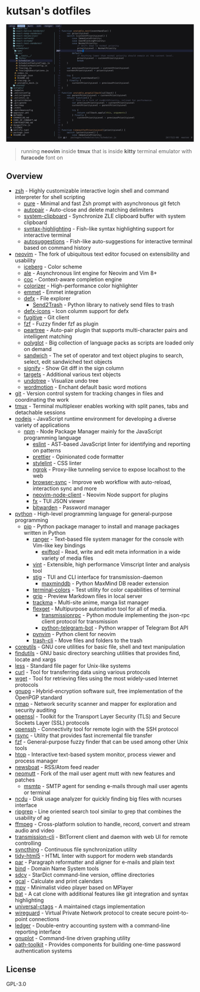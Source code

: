 # kutsan's dotfiles

![screenshot](./.github/screenshot.png?raw=true)

> running **neovim** inside **tmux** that is inside **kitty** terminal emulator with **furacode** font on

## Overview

- [zsh](https://github.com/zsh-users/zsh) - Highly customizable interactive login shell and command interpreter for shell scripting
	- [pure](https://github.com/sindresorhus/pure) - Minimal and fast Zsh prompt with asynchronous git fetch
	- [autopair](https://github.com/hlissner/zsh-autopair) - Auto-close and delete matching delimiters
	- [system-clipboard](https://github.com/kutsan/zsh-system-clipboard) - Synchronize ZLE clipboard buffer with system clipboard
	- [syntax-highlighting](https://github.com/zsh-users/zsh-syntax-highlighting) - Fish-like syntax highlighting support for interactive terminal
	- [autosuggestions](https://github.com/zsh-users/zsh-autosuggestions) - Fish-like auto-suggestions for interactive terminal based on command history
- [neovim](https://github.com/neovim/neovim) - The fork of ubiquitous text editor focused on extensibility and usability
	- [iceberg](https://github.com/cocopon/iceberg.vim) - Color scheme
	- [ale](https://github.com/w0rp/ale) - Asynchronous lint engine for Neovim and Vim 8+
	- [coc](https://github.com/neoclide/coc.nvim) - Context-aware completion engine
	- [colorizer](https://github.com/norcalli/nvim-colorizer.lua) - High-performance color highlighter
	- [emmet](https://github.com/mattn/emmet-vim) - Emmet integration
	- [defx](https://github.com/Shougo/defx.nvim) - File explorer
		- [Send2Trash](https://github.com/hsoft/send2trash) - Python library to natively send files to trash
	- [defx-icons](https://github.com/kristijanhusak/defx-icons) - Icon columm support for defx
	- [fugitive](https://github.com/tpope/vim-fugitive) - Git client
	- [fzf](https://github.com/junegunn/fzf.vim) - Fuzzy finder fzf as plugin
	- [peartree](https://github.com/tmsvg/pear-tree) - Auto-pair plugin that supports multi-character pairs and intelligent matching
	- [polyglot](https://github.com/sheerun/vim-polyglot) - Big collection of language packs as scripts are loaded only on demand
	- [sandwich](https://github.com/machakann/vim-sandwich) - The set of operator and text object plugins to search, select, edit sandwiched text objects
	- [signify](https://github.com/mhinz/vim-signify) - Show Git diff in the sign column
	- [targets](https://github.com/wellle/targets.vim) - Additional various text objects
	- [undotree](https://github.com/mbbill/undotree) - Visualize undo tree
	- [wordmotion](https://github.com/chaoren/vim-wordmotion) - Enchant default basic word motions
- [git](https://git-scm.com) - Version control system for tracking changes in files and coordinating the work
- [tmux](https://github.com/tmux/tmux) - Terminal multiplexer enables working with split panes, tabs and detachable sessions
- [nodejs](https://nodejs.org) - JavaScript runtime environment for developing a diverse variety of applications
	- [npm](https://www.npmjs.com) - Node Package Manager mainly for the JavaScript programming language
		- [eslint](https://github.com/eslint/eslint) - AST-based JavaScript linter for identifying and reporting on patterns
		- [prettier](https://github.com/prettier/prettier) - Opinionated code formatter
		- [stylelint](https://github.com/stylelint/stylelint) - CSS linter
		- [ngrok](https://github.com/bubenshchykov/ngrok) - Proxy-like tunneling service to expose localhost to the web
		- [browser-sync](https://github.com/BrowserSync/browser-sync) - Improve web workflow with auto-reload, interaction sync and more
		- [neovim-node-client](https://github.com/neovim/node-client) - Neovim Node support for plugins
		- [fx](https://github.com/antonmedv/fx) - TUI JSON viewer
		- [bitwarden](https://github.com/bitwarden/cli) - Password manager
- [python](https://www.python.org) - High-level programming language for general-purpose programming
	- [pip](https://pypi.org) - Python package manager to install and manage packages written in Python
		- [ranger](https://github.com/ranger/ranger) - Text-based file system manager for the console with Vim-like key bindings
			- [exiftool](http://www.sno.phy.queensu.ca/~phil/exiftool) - Read, write and edit meta information in a wide variety of media files
		- [vint](https://github.com/Kuniwak/vint) - Extensible, high performance Vimscript linter and analysis tool
		- [stig](https://github.com/rndusr/stig) - TUI and CLI interface for transmission-daemon
			- [maxminddb](https://github.com/maxmind/MaxMind-DB-Reader-python) - Python MaxMind DB reader extension
		- [terminal-colors](https://github.com/eikenb/terminal-colors) - Test utility for color capabilities of terminal
		- [grip](https://github.com/joeyespo/grip) - Preview Markdown files in local server
		- [trackma](https://github.com/z411/trackma) - Multi-site anime, manga list manager
		- [flexget](https://github.com/Flexget/Flexget) - Multipurpose automation tool for all of media.
			- [transmissionrpc](https://pypi.org/project/transmissionrpc) - Python module implementing the json-rpc client protocol for transmission
			- [python-telegram-bot](https://github.com/python-telegram-bot/python-telegram-bot) - Python wrapper of Telegram Bot API
		- [pynvim](https://github.com/neovim/pynvim) - Python client for neovim
		- [trash-cli](https://github.com/andreafrancia/trash-cli) - Move files and folders to the trash
- [coreutils](https://www.gnu.org/software/coreutils/coreutils.html) - GNU core utilities for basic file, shell and text manipulation
- [findutils](https://www.gnu.org/software/findutils) - GNU basic directory searching utilities that provides find, locate and xargs
- [less](http://www.greenwoodsoftware.com/less) - Standard file pager for Unix-like systems
- [curl](https://github.com/curl/curl) - Tool for transferring data using various protocols
- [wget](https://www.gnu.org/software/wget) - Tool for retrieving files using the most widely-used Internet protocols
- [gnupg](https://www.gnupg.org) - Hybrid-encryption software suit, free implementation of the OpenPGP standard
- [nmap](https://github.com/nmap/nmap) - Network security scanner and mapper for exploration and security auditing
- [openssl](https://github.com/openssl/openssl) - Toolkit for the Transport Layer Security (TLS) and Secure Sockets Layer (SSL) protocols
- [openssh](https://www.openssh.com) - Connectivity tool for remote login with the SSH protocol
- [rsync](https://rsync.samba.org) - Utility that provides fast incremental file transfer
- [fzf](https://github.com/junegunn/fzf) - General-purpose fuzzy finder that can be used among other Unix tools
- [htop](https://github.com/hishamhm/htop) - Interactive text-based system monitor, process viewer and process manager
- [newsboat](https://github.com/newsboat/newsboat) - RSS/Atom feed reader
- [neomutt](https://github.com/neomutt/neomutt) - Fork of the mail user agent mutt with new features and patches
	- [msmtp](http://msmtp.sourceforge.net) - SMTP agent for sending e-mails through mail user agents or terminal
- [ncdu](https://dev.yorhel.nl/ncdu) - Disk usage analyzer for quickly finding big files with ncurses interface
- [ripgrep](https://github.com/BurntSushi/ripgrep) - Line oriented search tool similar to grep that combines the usability of ag
- [ffmpeg](https://github.com/FFmpeg/FFmpeg) - Cross-platform solution to handle, record, convert and stream audio and video
- [transmission-cli](https://github.com/transmission/transmission) - BitTorrent client and daemon with web UI for remote controlling
- [syncthing](https://github.com/syncthing/syncthing) - Continuous file synchronization utility
- [tidy-html5](https://github.com/htacg/tidy-html5) - HTML linter with support for modern web standards
- [par](https://github.com/sergi/par) - Paragraph reformatter and aligner for e-mails and plain text
- [bind](https://source.isc.org/cgi-bin/gitweb.cgi) - Domain Name System tools
- [sdcv](https://github.com/Dushistov/sdcv) - StarDict command-line version, offline directories
- [gcal](https://www.gnu.org/software/gcal) - Calculate and print calendars
- [mpv](https://github.com/mpv-player/mpv) - Minimalist video player based on MPlayer
- [bat](https://github.com/sharkdp/bat) - A cat clone with additional features like git integration and syntax highlighting
- [universal-ctags](https://github.com/universal-ctags/ctags) - A maintained ctags implementation
- [wireguard](https://github.com/WireGuard/wireguard-go) - Virtual Private Network protocol to create secure point-to-point connections
- [ledger](https://github.com/ledger/ledger) - Double-entry accounting system with a command-line reporting interface
- [gnuplot](https://github.com/gnuplot/gnuplot) - Command-line driven graphing utility
- [oath-toolkit](https://www.nongnu.org/oath-toolkit) - Provides components for building one-time password authentication systems

## License

GPL-3.0
